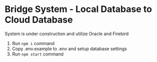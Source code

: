 # Bridge System - Local Database to Cloud Database

System is under construction and utilize Oracle and Firebird

1. Run `npm i` command
2. Copy .env.example to .env and setup database settings
3. Run `npm start` command
